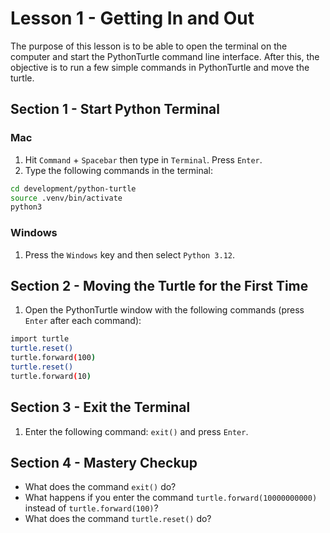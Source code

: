 # Lesson 1 - Getting In and Out
The purpose of this lesson is to be able to open the terminal on the computer and start the PythonTurtle command line interface.  After this, the objective is to run  a few simple commands in PythonTurtle and move the turtle.

## Section 1 - Start Python Terminal
### Mac
1. Hit `Command` + `Spacebar` then type in `Terminal`.  Press `Enter`.
1. Type the following commands in the terminal:
```bash
cd development/python-turtle
source .venv/bin/activate
python3
```
### Windows
1. Press the `Windows` key and then select `Python 3.12`.

## Section 2 - Moving the Turtle for the First Time
1. Open the PythonTurtle window with the following commands (press `Enter` after each command):
```bash
import turtle
turtle.reset()
turtle.forward(100)
turtle.reset()
turtle.forward(10)
```

## Section 3 - Exit the Terminal
1. Enter the following command: `exit()` and press `Enter`.

## Section 4 - Mastery Checkup
- What does the command `exit()` do?
- What happens if you enter the command `turtle.forward(10000000000)` instead of `turtle.forward(100)`?
- What does the command `turtle.reset()` do?
